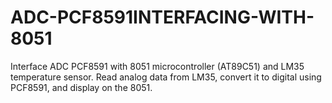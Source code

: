 # ADC-PCF8591INTERFACING-WITH-8051
Interface ADC PCF8591 with 8051 microcontroller (AT89C51) and LM35 temperature sensor. Read analog data from LM35, convert it to digital using PCF8591, and display on the 8051.

